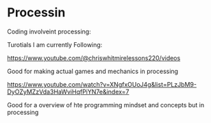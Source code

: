 # Processin


Coding involveint processing:

Turotials I am currently Following: 

https://www.youtube.com/@chriswhitmirelessons220/videos

Good for making actual games and mechanics in processing


https://www.youtube.com/watch?v=XNgfxOUoJ4g&list=PLzJbM9-DyOZyMZzVda3HaWviHqfPiYN7e&index=7

Good for a overview of hte programming mindset and concepts but in processing


